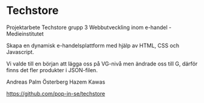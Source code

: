 # Techstore

Projektarbete Techstore grupp 3
Webbutveckling inom e-handel - Medieinstitutet

Skapa en dynamisk e-handelsplattform med hjälp av HTML, CSS och Javascript.

Vi valde till en början att lägga oss på VG-nivå men ändrade oss till G, därför finns det fler produkter i JSON-filen. 

Andreas Palm Österberg
Hazem Kawas

https://github.com/pop-in-se/techstore